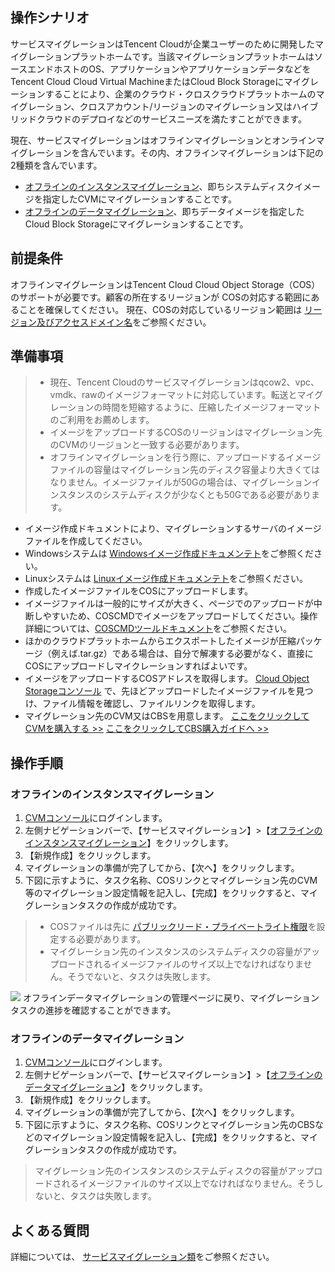 ## 操作シナリオ

サービスマイグレーションはTencent Cloudが企業ユーザーのために開発したマイグレーションプラットホームです。当該マイグレーションプラットホームはソースエンドホストのOS、アプリケーションやアプリケーションデータなどをTencent Cloud Cloud Virtual MachineまたはCloud Block Storageにマイグレーションすることにより、企業のクラウド・クロスクラウドプラットホームのマイグレーション、クロスアカウント/リージョンのマイグレーション又はハイブリッドクラウドのデプロイなどのサービスニーズを満たすことができます。

現在、サービスマイグレーションはオフラインマイグレーションとオンラインマイグレーションを含んでいます。その内、オフラインマイグレーションは下記の2種類を含んでいます。
- [オフラインのインスタンスマイグレーション](#cvmStep)、即ちシステムディスクイメージを指定したCVMにマイグレーションすることです。
- [オフラインのデータマイグレーション](#csmStep)、即ちデータイメージを指定したCloud Block Storageにマイグレーションすることです。

## 前提条件

オフラインマイグレーションはTencent Cloud Cloud Object Storage（COS）のサポートが必要です。顧客の所在するリージョンが COSの対応する範囲にあることを確保してください。
現在、COSの対応しているリージョン範囲は [リージョン及びアクセスドメイン名](https://intl.cloud.tencent.com/document/product/436/6224)をご参照ください。

## 準備事項

> 
> - 現在、Tencent Cloudのサービスマイグレーションはqcow2、vpc、vmdk、rawのイメージフォーマットに対応しています。転送とマイグレーションの時間を短縮するように、圧縮したイメージフォーマットのご利用をお薦めします。
> - イメージをアップロードするCOSのリージョンはマイグレーション先のCVMのリージョンと一致する必要があります。
> - オフラインマイグレーションを行う際に、アップロードするイメージファイルの容量はマイグレーション先のディスク容量より大きくてはなりません。イメージファイルが50Gの場合は、マイグレーションインスタンスのシステムディスクが少なくとも50Gである必要があります。

- イメージ作成ドキュメントにより、マイグレーションするサーバのイメージファイルを作成してください。
 - Windowsシステムは [Windowsイメージ作成ドキュメンテト](https://intl.cloud.tencent.com/document/product/213/17815)をご参照ください。
 - Linuxシステムは [Linuxイメージ作成ドキュメンテト](https://intl.cloud.tencent.com/document/product/213/17814)をご参照ください。
- 作成したイメージファイルをCOSにアップロードします。  
 - イメージファイルは一般的にサイズが大きく、ページでのアップロードが中断しやすいため、COSCMDでイメージをアップロードしてください。操作詳細については、[COSCMDツールドキュメント](https://intl.cloud.tencent.com/document/product/436/10976)をご参照ください。  
 - ほかのクラウドプラットホームからエクスポートしたイメージが圧縮パッケージ（例えば.tar.gz）である場合は、自分で解凍する必要がなく、直接にCOSにアップロードしマイクレーションすればよいです。
- イメージをアップロードするCOSアドレスを取得します。
 [Cloud Object Storageコンソール](https://console.cloud.tencent.com/cos5/bucket) で、先ほどアップロードしたイメージファイルを見つけ、ファイル情報を確認し、ファイルリンクを取得します。
- マイグレーション先のCVM又はCBSを用意します。
[ここをクリックしてCVMを購入する >>](https://buy.cloud.tencent.com/cvm?tab=custom&step=1&regionId=8)
[ここをクリックしてCBS購入ガイドへ >>](https://intl.cloud.tencent.com/document/product/362/32414)


## 操作手順

<span id="cvmStep"></span>
### オフラインのインスタンスマイグレーション

1.  [CVMコンソール](https://console.cloud.tencent.com/cvm/overview)にログインします。
2. 左側ナビゲーションバーで、【サービスマイグレーション】>【[オフラインのインスタンスマイグレーション](https://console.cloud.tencent.com/csm/cvm)】をクリックします。
3. 【新規作成】をクリックします。
4. マイグレーションの準備が完了してから、【次へ】をクリックします。
5. 下図に示すように、タスク名称、COSリンクとマイグレーション先のCVM等のマイグレーション設定情報を記入し、【完成】をクリックすると、マイグレーションタスクの作成が成功です。
>  
> - COSファイルは先に [パブリックリード・プライベートライト権限](https://intl.cloud.tencent.com/document/product/436/13327)を設定する必要があります。
> - マイグレーション先のインスタンスのシステムディスクの容量がアップロードされるイメージファイルのサイズ以上でなければなりません。そうでないと、タスクは失敗します。
> 
![](https://main.qcloudimg.com/raw/6ec8c8cd4f03bcdc5d8d79efaff5be3d.png)
オフラインデータマイグレーションの管理ページに戻り、マイグレーションタスクの進捗を確認することができます。

<span id="csmStep"></span>
### オフラインのデータマイグレーション

1. [CVMコンソール](https://console.cloud.tencent.com/cvm/overview)にログインします。
2. 左側ナビゲーションバーで、【サービスマイグレーション】>【[オフラインのデータマイグレーション](https://console.cloud.tencent.com/csm/cbs?rid=1)】をクリックします。
3. 【新規作成】をクリックします。
4. マイグレーションの準備が完了してから、【次へ】をクリックします。
5. 下図に示すように、タスク名称、COSリンクとマイグレーション先のCBSなどのマイグレーション設定情報を記入し、【完成】をクリックすると、マイグレーションタスクの作成が成功です。
> マイグレーション先のインスタンスのシステムディスクの容量がアップロードされるイメージファイルのサイズ以上でなければなりません。そうしないと、タスクは失敗します。
>

## よくある質問

詳細については、 [サービスマイグレーション類](https://cloud.tencent.com/document/product/213/32962)をご参照ください。

